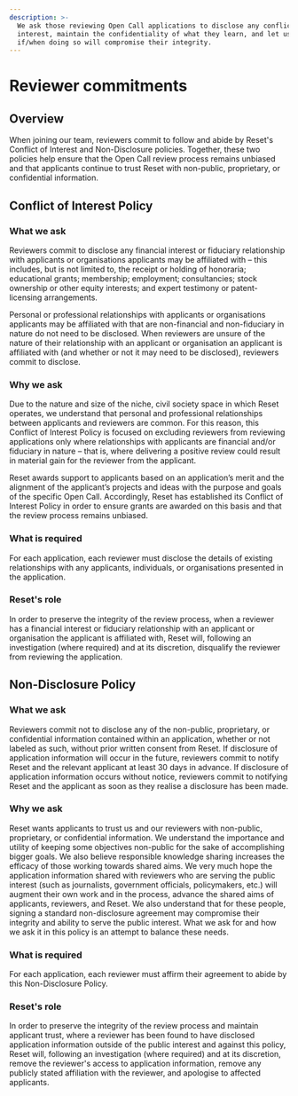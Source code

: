 ```yaml
---
description: >-
  We ask those reviewing Open Call applications to disclose any conflict of
  interest, maintain the confidentiality of what they learn, and let us know
  if/when doing so will compromise their integrity.
---
```


# Reviewer commitments

## Overview

When joining our team, reviewers commit to follow and abide by Reset's Conflict of Interest and Non-Disclosure policies. Together, these two policies help ensure that the Open Call review process remains unbiased and that applicants continue to trust Reset with non-public, proprietary, or confidential information. 

## Conflict of Interest Policy

### What we ask

Reviewers commit to disclose any financial interest or fiduciary relationship with applicants or organisations applicants may be affiliated with – this includes, but is not limited to, the receipt or holding of honoraria; educational grants; membership; employment; consultancies; stock ownership or other equity interests; and expert testimony or patent-licensing arrangements.

Personal or professional relationships with applicants or organisations applicants may be affiliated with that are non-financial and non-fiduciary in nature do not need to be disclosed. When reviewers are unsure of the nature of their relationship with an applicant or organisation an applicant is affiliated with \(and whether or not it may need to be disclosed\), reviewers commit to disclose.

### Why we ask

Due to the nature and size of the niche, civil society space in which Reset operates, we understand that personal and professional relationships between applicants and reviewers are common. For this reason, this Conflict of Interest Policy is focused on excluding reviewers from reviewing applications only where relationships with applicants are financial and/or fiduciary in nature – that is, where delivering a positive review could result in material gain for the reviewer from the applicant.

Reset awards support to applicants based on an application’s merit and the alignment of the applicant’s projects and ideas with the purpose and goals of the specific Open Call. Accordingly, Reset has established its Conflict of Interest Policy in order to ensure grants are awarded on this basis and that the review process remains unbiased.

### What is required

For each application, each reviewer must disclose the details of existing relationships with any applicants, individuals, or organisations presented in the application. 

### Reset's role

In order to preserve the integrity of the review process, when a reviewer has a financial interest or fiduciary relationship with an applicant or organisation the applicant is affiliated with, Reset will, following an investigation \(where required\) and at its discretion, disqualify the reviewer from reviewing the application. 

## Non-Disclosure Policy

### What we ask

Reviewers commit not to disclose any of the non-public, proprietary, or confidential information contained within an application, whether or not labeled as such, without prior written consent from Reset. If disclosure of application information will occur in the future, reviewers commit to notify Reset and the relevant applicant at least 30 days in advance. If disclosure of application information occurs without notice, reviewers commit to notifying Reset and the applicant as soon as they realise a disclosure has been made.

### Why we ask

Reset wants applicants to trust us and our reviewers with non-public, proprietary, or confidential information. We understand the importance and utility of keeping some objectives non-public for the sake of accomplishing bigger goals. We also believe responsible knowledge sharing increases the efficacy of those working towards shared aims. We very much hope the application information shared with reviewers who are serving the public interest \(such as journalists, government officials, policymakers, etc.\) will augment their own work and in the process, advance the shared aims of applicants, reviewers, and Reset. We also understand that for these people, signing a standard non-disclosure agreement may compromise their integrity and ability to serve the public interest. What we ask for and how we ask it in this policy is an attempt to balance these needs.

### What is required

For each application, each reviewer must affirm their agreement to abide by this Non-Disclosure Policy. 

### Reset's role

In order to preserve the integrity of the review process and maintain applicant trust, where a reviewer has been found to have disclosed application information outside of the public interest and against this policy, Reset will, following an investigation \(where required\) and at its discretion, remove the reviewer's access to application information, remove any publicly stated affiliation with the reviewer, and apologise to affected applicants.

